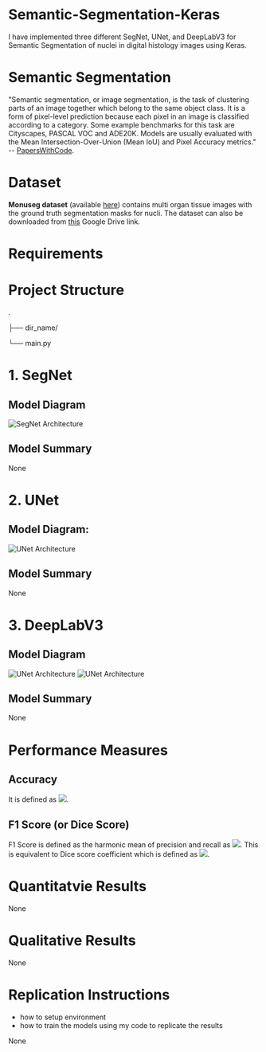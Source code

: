 # Semantic-Segmentation-Keras
I have implemented three different SegNet, UNet, and DeepLabV3 for Semantic Segmentation of nuclei in digital histology images using Keras.

# Semantic Segmentation
"Semantic segmentation, or image segmentation, is the task of clustering parts of an image together which belong to the same object class. It is a form of pixel-level prediction because each pixel in an image is classified according to a category. Some example benchmarks for this task are Cityscapes, PASCAL VOC and ADE20K. Models are usually evaluated with the Mean Intersection-Over-Union (Mean IoU) and Pixel Accuracy metrics." -- [PapersWithCode](https://paperswithcode.com/task/semantic-segmentation).

# Dataset
**Monuseg dataset** (available [here](https://monuseg.grand-challenge.org/Data/)) contains multi organ tissue images with the ground truth segmentation masks for nucli. The dataset can also be downloaded from [this](https://drive.google.com/drive/folders/1hnHjxFb52BdhxkcV_N7MdWLdagzXHzmq?usp=sharing) Google Drive link.

# Requirements

# Project Structure
.

├── dir_name/

└── main.py

# 1. SegNet
## Model Diagram
![SegNet Architecture](https://www.researchgate.net/profile/Vijay_Badrinarayanan/publication/283471087/figure/fig1/AS:391733042008065@1470407843299/An-illustration-of-the-SegNet-architecture-There-are-no-fully-connected-layers-and-hence.png)
## Model Summary
None

# 2. UNet
## Model Diagram:
![UNet Architecture](https://vasanashwin.github.io/retrospect/images/unet.png)
## Model Summary
None

# 3. DeepLabV3
## Model Diagram
![UNet Architecture](https://miro.medium.com/max/1590/1*R7tiLxyeHYHMXTGJIanZiA.png)
![UNet Architecture](https://media.arxiv-vanity.com/render-output/2143434/x1.png)
## Model Summary
None

# Performance Measures

## Accuracy
It is defined as <img src="https://render.githubusercontent.com/render/math?math=accuracy = \frac{TP%2BTN}{TP%2BFP%2BTN%2BFN}">.

## F1 Score (or Dice Score)
F1 Score is defined as the harmonic mean of precision and recall as <img src="https://render.githubusercontent.com/render/math?math=F_1=\frac{2}{\frac{1}{precision}%2B\frac{1}{recall}}$ where $precision=\frac{TP}{TP%2BFP}$ and $recall=\frac{TP}{TP%2BFN}">. This is equivalent to Dice score coefficient which is defined as <img src="https://render.githubusercontent.com/render/math?math=DSC = \frac{2\times{TP}}{2\times{TP}%2BFP%2BFN}">.

# Quantitatvie Results
None

# Qualitative Results
None

# Replication Instructions
- how to setup environment
- how to train the models using my code to replicate the results

None
